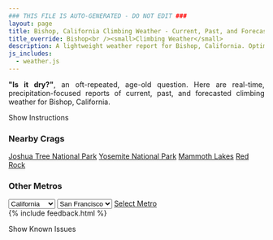 ```yaml
---
### THIS FILE IS AUTO-GENERATED - DO NOT EDIT ###
layout: page
title: Bishop, California Climbing Weather - Current, Past, and Forecasted Report
title_override: Bishop<br /><small>Climbing Weather</small>
description: A lightweight weather report for Bishop, California. Optimized for slow internet connections.
js_includes:
  - weather.js
---
```


<section class="measure center lh-copy f5-ns f6 ph2 mv4" style="text-align: justify;">
<strong>"Is it dry?"</strong>, an oft-repeated, age-old question. Here are real-time,
precipitation-focused reports of current, past, and forecasted climbing weather for Bishop, California.
</section>

<p id="settings-toggle" class="mw5 b center tc hover-light-red black-70 pointer">Show Instructions</p>
<section id="settings" class="overflow-hidden" style="display:none;">
    <div class="mv2 ph2 center">
        <div class="fn f6 tc pv2">
            <p class="measure lh-copy center"><strong>Show/hide hourly forecasts</strong> by clicking the desired day.</p>
            <hr class="mw5 p0 mv2 o-60 b0 bt b--light-red light-red bg-light-red">
            <p class="measure lh-copy center"><strong>Current and Past conditions</strong> are measured by the nearest weather station. <strong>Forecast conditions</strong> are calculated and polled separately.</p>
            <hr class="mw5 p0 mv2 o-60 b0 bt b--light-red light-red bg-light-red">
            <p class="measure lh-copy center"><strong>Having issues?</strong> Try <a id="clear-cache" class="no-underline relative fancy-link light-red hover-light-red" href="#">clearing the local cache</a>.</p>
            <hr class="mw5 p0 mv2 o-60 b0 bt b--light-red light-red bg-light-red">
            <p class="measure lh-copy center">Weather data sourced from <a class="no-underline fancy-link relative light-red" target="_blank" href="https://www.weather.gov/documentation/services-web-api">weather.gov</a>.</p>
        </div>
    </div>
</section>
<section id="weather" data-crag="bishop-california" class="mv4-ns mv3 ph2 center"></section>
<section id="nearby" class="tc lh-copy">
  <h3>Nearby Crags</h3>
<a class="nowrap no-underline fancy-link relative light-red mh3" href="/crags/joshua-tree-national-park-california-weather.html">Joshua Tree National Park</a>
<a class="nowrap no-underline fancy-link relative light-red mh3" href="/crags/yosemite-national-park-california-weather.html">Yosemite National Park</a>
<a class="nowrap no-underline fancy-link relative light-red mh3" href="/crags/mammoth-lakes-california-weather.html">Mammoth Lakes</a>
<a class="nowrap no-underline fancy-link relative light-red mh3" href="/crags/red-rock-nevada-weather.html">Red Rock</a>
</section>
<section id="nearby" class="tc lh-copy">
  <h3>Other Metros</h3>
  <select class="ma1 bg-near-white pa2" id="stateSel">
    <option value="Texas">Texas</option>
    <option value="Washington">Washington</option>
    <option value="Colorado">Colorado</option>
    <option value="Tennessee">Tennessee</option>
    <option value="Utah">Utah</option>
    <option value="California" selected>California</option>
  </select>
  <select class="ma1 bg-near-white pa2" id="citySel">
    <option value="San Francisco" selected>San Francisco</option>
    <option value="Los Angeles">Los Angeles</option>
  </select>
  <a id="selectMetro" class="f6 link dim ph3 pv2 ma1 dib white bg-light-red" href="/crags/san-francisco-california-weather.html">Select Metro</a>
  <script>
    var states = [];
    states["Texas"] = "Austin"
    states["Washington"] = "Seattle"
    states["Colorado"] = "Denver"
    states["Tennessee"] = "Nashville"
    states["Utah"] = "Salt Lake City"
    states["California"] = "San Francisco|Los Angeles"
  </script>
</section>
{% include feedback.html %}
<p id="issues-toggle" class="mw5 b center tc hover-light-red black-70 pointer">Show Known Issues</p>
<section id="issues" class="overflow-hidden tc f6">
</section>

<script>
  var weekly_VEF_14_168 = {"updated":"2021-01-22T03:56:09+00:00","units":"us","forecastGenerator":"BaselineForecastGenerator","generatedAt":"2021-01-22T09:24:13+00:00","updateTime":"2021-01-22T03:56:09+00:00","validTimes":"2021-01-21T21:00:00+00:00/P8DT6H","elevation":{"value":1296.0096,"unitCode":"unit:m"},"periods":[{"number":1,"name":"Overnight","startTime":"2021-01-22T01:00:00-08:00","endTime":"2021-01-22T06:00:00-08:00","isDaytime":false,"temperature":28,"temperatureUnit":"F","temperatureTrend":null,"windSpeed":"8 mph","windDirection":"WNW","icon":"https://api.weather.gov/icons/land/night/bkn?size=medium","shortForecast":"Mostly Cloudy","detailedForecast":"Mostly cloudy, with a low around 28. West northwest wind around 8 mph."},{"number":2,"name":"Friday","startTime":"2021-01-22T06:00:00-08:00","endTime":"2021-01-22T18:00:00-08:00","isDaytime":true,"temperature":53,"temperatureUnit":"F","temperatureTrend":"falling","windSpeed":"6 to 21 mph","windDirection":"SSW","icon":"https://api.weather.gov/icons/land/day/wind_sct/rain_showers,40?size=medium","shortForecast":"Mostly Sunny then Chance Rain Showers","detailedForecast":"A chance of rain showers after 1pm. Mostly sunny. High near 53, with temperatures falling to around 46 in the afternoon. South southwest wind 6 to 21 mph, with gusts as high as 31 mph. Chance of precipitation is 40%."},{"number":3,"name":"Friday Night","startTime":"2021-01-22T18:00:00-08:00","endTime":"2021-01-23T06:00:00-08:00","isDaytime":false,"temperature":23,"temperatureUnit":"F","temperatureTrend":"rising","windSpeed":"5 to 10 mph","windDirection":"NW","icon":"https://api.weather.gov/icons/land/night/snow,40/snow,20?size=medium","shortForecast":"Chance Snow Showers","detailedForecast":"A chance of snow showers. Mostly cloudy. Low around 23, with temperatures rising to around 26 overnight. Northwest wind 5 to 10 mph. Chance of precipitation is 40%. Little or no snow accumulation expected."},{"number":4,"name":"Saturday","startTime":"2021-01-23T06:00:00-08:00","endTime":"2021-01-23T18:00:00-08:00","isDaytime":true,"temperature":45,"temperatureUnit":"F","temperatureTrend":null,"windSpeed":"5 to 10 mph","windDirection":"NW","icon":"https://api.weather.gov/icons/land/day/snow,30?size=medium","shortForecast":"Chance Snow Showers","detailedForecast":"A chance of snow showers before 4pm. Partly sunny, with a high near 45. Northwest wind 5 to 10 mph. Chance of precipitation is 30%."},{"number":5,"name":"Saturday Night","startTime":"2021-01-23T18:00:00-08:00","endTime":"2021-01-24T06:00:00-08:00","isDaytime":false,"temperature":18,"temperatureUnit":"F","temperatureTrend":null,"windSpeed":"7 to 10 mph","windDirection":"NW","icon":"https://api.weather.gov/icons/land/night/sct?size=medium","shortForecast":"Partly Cloudy","detailedForecast":"Partly cloudy, with a low around 18. Northwest wind 7 to 10 mph."},{"number":6,"name":"Sunday","startTime":"2021-01-24T06:00:00-08:00","endTime":"2021-01-24T18:00:00-08:00","isDaytime":true,"temperature":47,"temperatureUnit":"F","temperatureTrend":null,"windSpeed":"3 to 7 mph","windDirection":"SW","icon":"https://api.weather.gov/icons/land/day/bkn/snow,20?size=medium","shortForecast":"Partly Sunny then Slight Chance Snow Showers","detailedForecast":"A slight chance of snow showers after 4pm. Partly sunny, with a high near 47. Chance of precipitation is 20%."},{"number":7,"name":"Sunday Night","startTime":"2021-01-24T18:00:00-08:00","endTime":"2021-01-25T06:00:00-08:00","isDaytime":false,"temperature":23,"temperatureUnit":"F","temperatureTrend":null,"windSpeed":"6 to 9 mph","windDirection":"SSW","icon":"https://api.weather.gov/icons/land/night/snow,60?size=medium","shortForecast":"Snow Showers Likely","detailedForecast":"Snow showers likely. Mostly cloudy, with a low around 23. Chance of precipitation is 60%. New snow accumulation of less than half an inch possible."},{"number":8,"name":"Monday","startTime":"2021-01-25T06:00:00-08:00","endTime":"2021-01-25T18:00:00-08:00","isDaytime":true,"temperature":39,"temperatureUnit":"F","temperatureTrend":null,"windSpeed":"5 to 12 mph","windDirection":"W","icon":"https://api.weather.gov/icons/land/day/snow?size=medium","shortForecast":"Snow Showers Likely","detailedForecast":"Snow showers likely. Mostly cloudy, with a high near 39. Little or no snow accumulation expected."},{"number":9,"name":"Monday Night","startTime":"2021-01-25T18:00:00-08:00","endTime":"2021-01-26T06:00:00-08:00","isDaytime":false,"temperature":17,"temperatureUnit":"F","temperatureTrend":null,"windSpeed":"8 to 12 mph","windDirection":"WNW","icon":"https://api.weather.gov/icons/land/night/snow/bkn?size=medium","shortForecast":"Slight Chance Snow Showers then Mostly Cloudy","detailedForecast":"A slight chance of snow showers before 10pm. Mostly cloudy, with a low around 17."},{"number":10,"name":"Tuesday","startTime":"2021-01-26T06:00:00-08:00","endTime":"2021-01-26T18:00:00-08:00","isDaytime":true,"temperature":40,"temperatureUnit":"F","temperatureTrend":null,"windSpeed":"3 to 8 mph","windDirection":"SSW","icon":"https://api.weather.gov/icons/land/day/sct/snow?size=medium","shortForecast":"Mostly Sunny then Slight Chance Snow Showers","detailedForecast":"A slight chance of snow showers after 4pm. Mostly sunny, with a high near 40. New snow accumulation of less than half an inch possible."},{"number":11,"name":"Tuesday Night","startTime":"2021-01-26T18:00:00-08:00","endTime":"2021-01-27T06:00:00-08:00","isDaytime":false,"temperature":18,"temperatureUnit":"F","temperatureTrend":null,"windSpeed":"8 to 12 mph","windDirection":"SSE","icon":"https://api.weather.gov/icons/land/night/snow?size=medium","shortForecast":"Chance Snow Showers","detailedForecast":"A chance of snow showers. Mostly cloudy, with a low around 18. New snow accumulation of 3 to 7 inches possible."},{"number":12,"name":"Wednesday","startTime":"2021-01-27T06:00:00-08:00","endTime":"2021-01-27T18:00:00-08:00","isDaytime":true,"temperature":42,"temperatureUnit":"F","temperatureTrend":null,"windSpeed":"12 to 15 mph","windDirection":"SSE","icon":"https://api.weather.gov/icons/land/day/snow?size=medium","shortForecast":"Chance Snow Showers","detailedForecast":"A chance of snow showers. Mostly cloudy, with a high near 42. New snow accumulation of 3 to 5 inches possible."},{"number":13,"name":"Wednesday Night","startTime":"2021-01-27T18:00:00-08:00","endTime":"2021-01-28T06:00:00-08:00","isDaytime":false,"temperature":22,"temperatureUnit":"F","temperatureTrend":null,"windSpeed":"8 to 15 mph","windDirection":"SSE","icon":"https://api.weather.gov/icons/land/night/snow?size=medium","shortForecast":"Chance Snow Showers","detailedForecast":"A chance of snow showers. Mostly cloudy, with a low around 22. New snow accumulation of 1 to 3 inches possible."},{"number":14,"name":"Thursday","startTime":"2021-01-28T06:00:00-08:00","endTime":"2021-01-28T18:00:00-08:00","isDaytime":true,"temperature":44,"temperatureUnit":"F","temperatureTrend":null,"windSpeed":"10 mph","windDirection":"SSE","icon":"https://api.weather.gov/icons/land/day/snow?size=medium","shortForecast":"Chance Snow Showers","detailedForecast":"A chance of snow showers. Partly sunny, with a high near 44. New snow accumulation of 1 to 2 inches possible."}]}
  var hourly_VEF_14_168 = {"@context":["https://geojson.org/geojson-ld/geojson-context.jsonld",{"@version":"1.1","wx":"https://api.weather.gov/ontology#","geo":"http://www.opengis.net/ont/geosparql#","unit":"http://codes.wmo.int/common/unit/","@vocab":"https://api.weather.gov/ontology#"}],"type":"Feature","geometry":{"type":"Polygon","coordinates":[[[-118.4359379,37.3613888],[-118.43111449999999,37.3394267],[-118.40343299999999,37.343266299999996],[-118.40825099999999,37.3652289],[-118.4359379,37.3613888]]]},"properties":{"updated":"2021-01-22T03:56:09+00:00","units":"us","forecastGenerator":"HourlyForecastGenerator","generatedAt":"2021-01-22T09:24:14+00:00","updateTime":"2021-01-22T03:56:09+00:00","validTimes":"2021-01-21T21:00:00+00:00/P8DT6H","elevation":{"value":1296.0096,"unitCode":"unit:m"},"periods":[{"number":1,"name":"","startTime":"2021-01-22T01:00:00-08:00","endTime":"2021-01-22T02:00:00-08:00","isDaytime":false,"temperature":33,"temperatureUnit":"F","temperatureTrend":null,"windSpeed":"7 mph","windDirection":"W","icon":"https://api.weather.gov/icons/land/night/bkn?size=small","shortForecast":"Mostly Cloudy","detailedForecast":""},{"number":2,"name":"","startTime":"2021-01-22T02:00:00-08:00","endTime":"2021-01-22T03:00:00-08:00","isDaytime":false,"temperature":31,"temperatureUnit":"F","temperatureTrend":null,"windSpeed":"7 mph","windDirection":"W","icon":"https://api.weather.gov/icons/land/night/bkn?size=small","shortForecast":"Mostly Cloudy","detailedForecast":""},{"number":3,"name":"","startTime":"2021-01-22T03:00:00-08:00","endTime":"2021-01-22T04:00:00-08:00","isDaytime":false,"temperature":30,"temperatureUnit":"F","temperatureTrend":null,"windSpeed":"8 mph","windDirection":"WNW","icon":"https://api.weather.gov/icons/land/night/bkn?size=small","shortForecast":"Mostly Cloudy","detailedForecast":""},{"number":4,"name":"","startTime":"2021-01-22T04:00:00-08:00","endTime":"2021-01-22T05:00:00-08:00","isDaytime":false,"temperature":29,"temperatureUnit":"F","temperatureTrend":null,"windSpeed":"8 mph","windDirection":"WNW","icon":"https://api.weather.gov/icons/land/night/sct?size=small","shortForecast":"Partly Cloudy","detailedForecast":""},{"number":5,"name":"","startTime":"2021-01-22T05:00:00-08:00","endTime":"2021-01-22T06:00:00-08:00","isDaytime":false,"temperature":29,"temperatureUnit":"F","temperatureTrend":null,"windSpeed":"8 mph","windDirection":"WNW","icon":"https://api.weather.gov/icons/land/night/sct?size=small","shortForecast":"Partly Cloudy","detailedForecast":""},{"number":6,"name":"","startTime":"2021-01-22T06:00:00-08:00","endTime":"2021-01-22T07:00:00-08:00","isDaytime":true,"temperature":30,"temperatureUnit":"F","temperatureTrend":null,"windSpeed":"6 mph","windDirection":"NNW","icon":"https://api.weather.gov/icons/land/day/sct?size=small","shortForecast":"Mostly Sunny","detailedForecast":""},{"number":7,"name":"","startTime":"2021-01-22T07:00:00-08:00","endTime":"2021-01-22T08:00:00-08:00","isDaytime":true,"temperature":30,"temperatureUnit":"F","temperatureTrend":null,"windSpeed":"7 mph","windDirection":"NNW","icon":"https://api.weather.gov/icons/land/day/sct?size=small","shortForecast":"Mostly Sunny","detailedForecast":""},{"number":8,"name":"","startTime":"2021-01-22T08:00:00-08:00","endTime":"2021-01-22T09:00:00-08:00","isDaytime":true,"temperature":32,"temperatureUnit":"F","temperatureTrend":null,"windSpeed":"6 mph","windDirection":"NNE","icon":"https://api.weather.gov/icons/land/day/sct?size=small","shortForecast":"Mostly Sunny","detailedForecast":""},{"number":9,"name":"","startTime":"2021-01-22T09:00:00-08:00","endTime":"2021-01-22T10:00:00-08:00","isDaytime":true,"temperature":39,"temperatureUnit":"F","temperatureTrend":null,"windSpeed":"7 mph","windDirection":"E","icon":"https://api.weather.gov/icons/land/day/few?size=small","shortForecast":"Sunny","detailedForecast":""},{"number":10,"name":"","startTime":"2021-01-22T10:00:00-08:00","endTime":"2021-01-22T11:00:00-08:00","isDaytime":true,"temperature":45,"temperatureUnit":"F","temperatureTrend":null,"windSpeed":"8 mph","windDirection":"SE","icon":"https://api.weather.gov/icons/land/day/few?size=small","shortForecast":"Sunny","detailedForecast":""},{"number":11,"name":"","startTime":"2021-01-22T11:00:00-08:00","endTime":"2021-01-22T12:00:00-08:00","isDaytime":true,"temperature":48,"temperatureUnit":"F","temperatureTrend":null,"windSpeed":"13 mph","windDirection":"SSE","icon":"https://api.weather.gov/icons/land/day/few?size=small","shortForecast":"Sunny","detailedForecast":""},{"number":12,"name":"","startTime":"2021-01-22T12:00:00-08:00","endTime":"2021-01-22T13:00:00-08:00","isDaytime":true,"temperature":51,"temperatureUnit":"F","temperatureTrend":null,"windSpeed":"17 mph","windDirection":"S","icon":"https://api.weather.gov/icons/land/day/sct?size=small","shortForecast":"Mostly Sunny","detailedForecast":""},{"number":13,"name":"","startTime":"2021-01-22T13:00:00-08:00","endTime":"2021-01-22T14:00:00-08:00","isDaytime":true,"temperature":51,"temperatureUnit":"F","temperatureTrend":null,"windSpeed":"21 mph","windDirection":"SSW","icon":"https://api.weather.gov/icons/land/day/rain_showers?size=small","shortForecast":"Slight Chance Rain Showers","detailedForecast":""},{"number":14,"name":"","startTime":"2021-01-22T14:00:00-08:00","endTime":"2021-01-22T15:00:00-08:00","isDaytime":true,"temperature":50,"temperatureUnit":"F","temperatureTrend":null,"windSpeed":"21 mph","windDirection":"SSW","icon":"https://api.weather.gov/icons/land/day/rain_showers?size=small","shortForecast":"Chance Rain Showers","detailedForecast":""},{"number":15,"name":"","startTime":"2021-01-22T15:00:00-08:00","endTime":"2021-01-22T16:00:00-08:00","isDaytime":true,"temperature":51,"temperatureUnit":"F","temperatureTrend":null,"windSpeed":"18 mph","windDirection":"SW","icon":"https://api.weather.gov/icons/land/day/rain_showers?size=small","shortForecast":"Chance Rain Showers","detailedForecast":""},{"number":16,"name":"","startTime":"2021-01-22T16:00:00-08:00","endTime":"2021-01-22T17:00:00-08:00","isDaytime":true,"temperature":49,"temperatureUnit":"F","temperatureTrend":null,"windSpeed":"16 mph","windDirection":"WSW","icon":"https://api.weather.gov/icons/land/day/rain_showers?size=small","shortForecast":"Chance Rain Showers","detailedForecast":""},{"number":17,"name":"","startTime":"2021-01-22T17:00:00-08:00","endTime":"2021-01-22T18:00:00-08:00","isDaytime":true,"temperature":46,"temperatureUnit":"F","temperatureTrend":null,"windSpeed":"14 mph","windDirection":"W","icon":"https://api.weather.gov/icons/land/day/rain_showers?size=small","shortForecast":"Chance Rain Showers","detailedForecast":""},{"number":18,"name":"","startTime":"2021-01-22T18:00:00-08:00","endTime":"2021-01-22T19:00:00-08:00","isDaytime":false,"temperature":42,"temperatureUnit":"F","temperatureTrend":null,"windSpeed":"10 mph","windDirection":"WNW","icon":"https://api.weather.gov/icons/land/night/snow?size=small","shortForecast":"Chance Snow Showers","detailedForecast":""},{"number":19,"name":"","startTime":"2021-01-22T19:00:00-08:00","endTime":"2021-01-22T20:00:00-08:00","isDaytime":false,"temperature":38,"temperatureUnit":"F","temperatureTrend":null,"windSpeed":"8 mph","windDirection":"NW","icon":"https://api.weather.gov/icons/land/night/snow?size=small","shortForecast":"Chance Snow Showers","detailedForecast":""},{"number":20,"name":"","startTime":"2021-01-22T20:00:00-08:00","endTime":"2021-01-22T21:00:00-08:00","isDaytime":false,"temperature":35,"temperatureUnit":"F","temperatureTrend":null,"windSpeed":"7 mph","windDirection":"NNW","icon":"https://api.weather.gov/icons/land/night/snow?size=small","shortForecast":"Chance Snow Showers","detailedForecast":""},{"number":21,"name":"","startTime":"2021-01-22T21:00:00-08:00","endTime":"2021-01-22T22:00:00-08:00","isDaytime":false,"temperature":33,"temperatureUnit":"F","temperatureTrend":null,"windSpeed":"6 mph","windDirection":"NNW","icon":"https://api.weather.gov/icons/land/night/snow?size=small","shortForecast":"Chance Snow Showers","detailedForecast":""},{"number":22,"name":"","startTime":"2021-01-22T22:00:00-08:00","endTime":"2021-01-22T23:00:00-08:00","isDaytime":false,"temperature":32,"temperatureUnit":"F","temperatureTrend":null,"windSpeed":"5 mph","windDirection":"NNW","icon":"https://api.weather.gov/icons/land/night/snow?size=small","shortForecast":"Slight Chance Snow Showers","detailedForecast":""},{"number":23,"name":"","startTime":"2021-01-22T23:00:00-08:00","endTime":"2021-01-23T00:00:00-08:00","isDaytime":false,"temperature":31,"temperatureUnit":"F","temperatureTrend":null,"windSpeed":"5 mph","windDirection":"NNW","icon":"https://api.weather.gov/icons/land/night/snow?size=small","shortForecast":"Slight Chance Snow Showers","detailedForecast":""},{"number":24,"name":"","startTime":"2021-01-23T00:00:00-08:00","endTime":"2021-01-23T01:00:00-08:00","isDaytime":false,"temperature":30,"temperatureUnit":"F","temperatureTrend":null,"windSpeed":"5 mph","windDirection":"WNW","icon":"https://api.weather.gov/icons/land/night/snow?size=small","shortForecast":"Slight Chance Snow Showers","detailedForecast":""},{"number":25,"name":"","startTime":"2021-01-23T01:00:00-08:00","endTime":"2021-01-23T02:00:00-08:00","isDaytime":false,"temperature":29,"temperatureUnit":"F","temperatureTrend":null,"windSpeed":"6 mph","windDirection":"W","icon":"https://api.weather.gov/icons/land/night/snow?size=small","shortForecast":"Slight Chance Snow Showers","detailedForecast":""},{"number":26,"name":"","startTime":"2021-01-23T02:00:00-08:00","endTime":"2021-01-23T03:00:00-08:00","isDaytime":false,"temperature":28,"temperatureUnit":"F","temperatureTrend":null,"windSpeed":"6 mph","windDirection":"W","icon":"https://api.weather.gov/icons/land/night/snow?size=small","shortForecast":"Slight Chance Snow Showers","detailedForecast":""},{"number":27,"name":"","startTime":"2021-01-23T03:00:00-08:00","endTime":"2021-01-23T04:00:00-08:00","isDaytime":false,"temperature":28,"temperatureUnit":"F","temperatureTrend":null,"windSpeed":"6 mph","windDirection":"W","icon":"https://api.weather.gov/icons/land/night/snow?size=small","shortForecast":"Slight Chance Snow Showers","detailedForecast":""},{"number":28,"name":"","startTime":"2021-01-23T04:00:00-08:00","endTime":"2021-01-23T05:00:00-08:00","isDaytime":false,"temperature":27,"temperatureUnit":"F","temperatureTrend":null,"windSpeed":"6 mph","windDirection":"W","icon":"https://api.weather.gov/icons/land/night/snow?size=small","shortForecast":"Slight Chance Snow Showers","detailedForecast":""},{"number":29,"name":"","startTime":"2021-01-23T05:00:00-08:00","endTime":"2021-01-23T06:00:00-08:00","isDaytime":false,"temperature":26,"temperatureUnit":"F","temperatureTrend":null,"windSpeed":"6 mph","windDirection":"W","icon":"https://api.weather.gov/icons/land/night/snow?size=small","shortForecast":"Slight Chance Snow Showers","detailedForecast":""},{"number":30,"name":"","startTime":"2021-01-23T06:00:00-08:00","endTime":"2021-01-23T07:00:00-08:00","isDaytime":true,"temperature":25,"temperatureUnit":"F","temperatureTrend":null,"windSpeed":"5 mph","windDirection":"W","icon":"https://api.weather.gov/icons/land/day/snow?size=small","shortForecast":"Slight Chance Snow Showers","detailedForecast":""},{"number":31,"name":"","startTime":"2021-01-23T07:00:00-08:00","endTime":"2021-01-23T08:00:00-08:00","isDaytime":true,"temperature":25,"temperatureUnit":"F","temperatureTrend":null,"windSpeed":"5 mph","windDirection":"W","icon":"https://api.weather.gov/icons/land/day/snow?size=small","shortForecast":"Slight Chance Snow Showers","detailedForecast":""},{"number":32,"name":"","startTime":"2021-01-23T08:00:00-08:00","endTime":"2021-01-23T09:00:00-08:00","isDaytime":true,"temperature":28,"temperatureUnit":"F","temperatureTrend":null,"windSpeed":"5 mph","windDirection":"WNW","icon":"https://api.weather.gov/icons/land/day/snow?size=small","shortForecast":"Slight Chance Snow Showers","detailedForecast":""},{"number":33,"name":"","startTime":"2021-01-23T09:00:00-08:00","endTime":"2021-01-23T10:00:00-08:00","isDaytime":true,"temperature":33,"temperatureUnit":"F","temperatureTrend":null,"windSpeed":"5 mph","windDirection":"NNW","icon":"https://api.weather.gov/icons/land/day/snow?size=small","shortForecast":"Slight Chance Snow Showers","detailedForecast":""},{"number":34,"name":"","startTime":"2021-01-23T10:00:00-08:00","endTime":"2021-01-23T11:00:00-08:00","isDaytime":true,"temperature":37,"temperatureUnit":"F","temperatureTrend":null,"windSpeed":"6 mph","windDirection":"N","icon":"https://api.weather.gov/icons/land/day/snow?size=small","shortForecast":"Chance Snow Showers","detailedForecast":""},{"number":35,"name":"","startTime":"2021-01-23T11:00:00-08:00","endTime":"2021-01-23T12:00:00-08:00","isDaytime":true,"temperature":40,"temperatureUnit":"F","temperatureTrend":null,"windSpeed":"7 mph","windDirection":"N","icon":"https://api.weather.gov/icons/land/day/snow?size=small","shortForecast":"Chance Snow Showers","detailedForecast":""},{"number":36,"name":"","startTime":"2021-01-23T12:00:00-08:00","endTime":"2021-01-23T13:00:00-08:00","isDaytime":true,"temperature":42,"temperatureUnit":"F","temperatureTrend":null,"windSpeed":"9 mph","windDirection":"NNW","icon":"https://api.weather.gov/icons/land/day/snow?size=small","shortForecast":"Chance Snow Showers","detailedForecast":""},{"number":37,"name":"","startTime":"2021-01-23T13:00:00-08:00","endTime":"2021-01-23T14:00:00-08:00","isDaytime":true,"temperature":43,"temperatureUnit":"F","temperatureTrend":null,"windSpeed":"10 mph","windDirection":"NW","icon":"https://api.weather.gov/icons/land/day/snow?size=small","shortForecast":"Chance Snow Showers","detailedForecast":""},{"number":38,"name":"","startTime":"2021-01-23T14:00:00-08:00","endTime":"2021-01-23T15:00:00-08:00","isDaytime":true,"temperature":44,"temperatureUnit":"F","temperatureTrend":null,"windSpeed":"10 mph","windDirection":"NW","icon":"https://api.weather.gov/icons/land/day/snow?size=small","shortForecast":"Chance Snow Showers","detailedForecast":""},{"number":39,"name":"","startTime":"2021-01-23T15:00:00-08:00","endTime":"2021-01-23T16:00:00-08:00","isDaytime":true,"temperature":45,"temperatureUnit":"F","temperatureTrend":null,"windSpeed":"10 mph","windDirection":"NNW","icon":"https://api.weather.gov/icons/land/day/snow?size=small","shortForecast":"Chance Snow Showers","detailedForecast":""},{"number":40,"name":"","startTime":"2021-01-23T16:00:00-08:00","endTime":"2021-01-23T17:00:00-08:00","isDaytime":true,"temperature":44,"temperatureUnit":"F","temperatureTrend":null,"windSpeed":"10 mph","windDirection":"NNW","icon":"https://api.weather.gov/icons/land/day/bkn?size=small","shortForecast":"Mostly Cloudy","detailedForecast":""},{"number":41,"name":"","startTime":"2021-01-23T17:00:00-08:00","endTime":"2021-01-23T18:00:00-08:00","isDaytime":true,"temperature":42,"temperatureUnit":"F","temperatureTrend":null,"windSpeed":"10 mph","windDirection":"NW","icon":"https://api.weather.gov/icons/land/day/bkn?size=small","shortForecast":"Partly Sunny","detailedForecast":""},{"number":42,"name":"","startTime":"2021-01-23T18:00:00-08:00","endTime":"2021-01-23T19:00:00-08:00","isDaytime":false,"temperature":38,"temperatureUnit":"F","temperatureTrend":null,"windSpeed":"10 mph","windDirection":"NW","icon":"https://api.weather.gov/icons/land/night/bkn?size=small","shortForecast":"Mostly Cloudy","detailedForecast":""},{"number":43,"name":"","startTime":"2021-01-23T19:00:00-08:00","endTime":"2021-01-23T20:00:00-08:00","isDaytime":false,"temperature":35,"temperatureUnit":"F","temperatureTrend":null,"windSpeed":"10 mph","windDirection":"NW","icon":"https://api.weather.gov/icons/land/night/bkn?size=small","shortForecast":"Mostly Cloudy","detailedForecast":""},{"number":44,"name":"","startTime":"2021-01-23T20:00:00-08:00","endTime":"2021-01-23T21:00:00-08:00","isDaytime":false,"temperature":33,"temperatureUnit":"F","temperatureTrend":null,"windSpeed":"9 mph","windDirection":"NW","icon":"https://api.weather.gov/icons/land/night/sct?size=small","shortForecast":"Partly Cloudy","detailedForecast":""},{"number":45,"name":"","startTime":"2021-01-23T21:00:00-08:00","endTime":"2021-01-23T22:00:00-08:00","isDaytime":false,"temperature":31,"temperatureUnit":"F","temperatureTrend":null,"windSpeed":"8 mph","windDirection":"NW","icon":"https://api.weather.gov/icons/land/night/sct?size=small","shortForecast":"Partly Cloudy","detailedForecast":""},{"number":46,"name":"","startTime":"2021-01-23T22:00:00-08:00","endTime":"2021-01-23T23:00:00-08:00","isDaytime":false,"temperature":30,"temperatureUnit":"F","temperatureTrend":null,"windSpeed":"8 mph","windDirection":"NNW","icon":"https://api.weather.gov/icons/land/night/sct?size=small","shortForecast":"Partly Cloudy","detailedForecast":""},{"number":47,"name":"","startTime":"2021-01-23T23:00:00-08:00","endTime":"2021-01-24T00:00:00-08:00","isDaytime":false,"temperature":29,"temperatureUnit":"F","temperatureTrend":null,"windSpeed":"8 mph","windDirection":"NW","icon":"https://api.weather.gov/icons/land/night/sct?size=small","shortForecast":"Partly Cloudy","detailedForecast":""},{"number":48,"name":"","startTime":"2021-01-24T00:00:00-08:00","endTime":"2021-01-24T01:00:00-08:00","isDaytime":false,"temperature":27,"temperatureUnit":"F","temperatureTrend":null,"windSpeed":"8 mph","windDirection":"NW","icon":"https://api.weather.gov/icons/land/night/sct?size=small","shortForecast":"Partly Cloudy","detailedForecast":""},{"number":49,"name":"","startTime":"2021-01-24T01:00:00-08:00","endTime":"2021-01-24T02:00:00-08:00","isDaytime":false,"temperature":26,"temperatureUnit":"F","temperatureTrend":null,"windSpeed":"8 mph","windDirection":"WNW","icon":"https://api.weather.gov/icons/land/night/few?size=small","shortForecast":"Mostly Clear","detailedForecast":""},{"number":50,"name":"","startTime":"2021-01-24T02:00:00-08:00","endTime":"2021-01-24T03:00:00-08:00","isDaytime":false,"temperature":25,"temperatureUnit":"F","temperatureTrend":null,"windSpeed":"8 mph","windDirection":"WNW","icon":"https://api.weather.gov/icons/land/night/few?size=small","shortForecast":"Mostly Clear","detailedForecast":""},{"number":51,"name":"","startTime":"2021-01-24T03:00:00-08:00","endTime":"2021-01-24T04:00:00-08:00","isDaytime":false,"temperature":23,"temperatureUnit":"F","temperatureTrend":null,"windSpeed":"8 mph","windDirection":"WNW","icon":"https://api.weather.gov/icons/land/night/few?size=small","shortForecast":"Mostly Clear","detailedForecast":""},{"number":52,"name":"","startTime":"2021-01-24T04:00:00-08:00","endTime":"2021-01-24T05:00:00-08:00","isDaytime":false,"temperature":22,"temperatureUnit":"F","temperatureTrend":null,"windSpeed":"7 mph","windDirection":"W","icon":"https://api.weather.gov/icons/land/night/few?size=small","shortForecast":"Mostly Clear","detailedForecast":""},{"number":53,"name":"","startTime":"2021-01-24T05:00:00-08:00","endTime":"2021-01-24T06:00:00-08:00","isDaytime":false,"temperature":21,"temperatureUnit":"F","temperatureTrend":null,"windSpeed":"7 mph","windDirection":"W","icon":"https://api.weather.gov/icons/land/night/few?size=small","shortForecast":"Mostly Clear","detailedForecast":""},{"number":54,"name":"","startTime":"2021-01-24T06:00:00-08:00","endTime":"2021-01-24T07:00:00-08:00","isDaytime":true,"temperature":20,"temperatureUnit":"F","temperatureTrend":null,"windSpeed":"6 mph","windDirection":"W","icon":"https://api.weather.gov/icons/land/day/sct?size=small","shortForecast":"Mostly Sunny","detailedForecast":""},{"number":55,"name":"","startTime":"2021-01-24T07:00:00-08:00","endTime":"2021-01-24T08:00:00-08:00","isDaytime":true,"temperature":21,"temperatureUnit":"F","temperatureTrend":null,"windSpeed":"5 mph","windDirection":"W","icon":"https://api.weather.gov/icons/land/day/sct?size=small","shortForecast":"Mostly Sunny","detailedForecast":""},{"number":56,"name":"","startTime":"2021-01-24T08:00:00-08:00","endTime":"2021-01-24T09:00:00-08:00","isDaytime":true,"temperature":25,"temperatureUnit":"F","temperatureTrend":null,"windSpeed":"5 mph","windDirection":"W","icon":"https://api.weather.gov/icons/land/day/sct?size=small","shortForecast":"Mostly Sunny","detailedForecast":""},{"number":57,"name":"","startTime":"2021-01-24T09:00:00-08:00","endTime":"2021-01-24T10:00:00-08:00","isDaytime":true,"temperature":31,"temperatureUnit":"F","temperatureTrend":null,"windSpeed":"3 mph","windDirection":"WNW","icon":"https://api.weather.gov/icons/land/day/sct?size=small","shortForecast":"Mostly Sunny","detailedForecast":""},{"number":58,"name":"","startTime":"2021-01-24T10:00:00-08:00","endTime":"2021-01-24T11:00:00-08:00","isDaytime":true,"temperature":36,"temperatureUnit":"F","temperatureTrend":null,"windSpeed":"3 mph","windDirection":"WNW","icon":"https://api.weather.gov/icons/land/day/sct?size=small","shortForecast":"Mostly Sunny","detailedForecast":""},{"number":59,"name":"","startTime":"2021-01-24T11:00:00-08:00","endTime":"2021-01-24T12:00:00-08:00","isDaytime":true,"temperature":40,"temperatureUnit":"F","temperatureTrend":null,"windSpeed":"3 mph","windDirection":"W","icon":"https://api.weather.gov/icons/land/day/sct?size=small","shortForecast":"Mostly Sunny","detailedForecast":""},{"number":60,"name":"","startTime":"2021-01-24T12:00:00-08:00","endTime":"2021-01-24T13:00:00-08:00","isDaytime":true,"temperature":42,"temperatureUnit":"F","temperatureTrend":null,"windSpeed":"3 mph","windDirection":"S","icon":"https://api.weather.gov/icons/land/day/bkn?size=small","shortForecast":"Partly Sunny","detailedForecast":""},{"number":61,"name":"","startTime":"2021-01-24T13:00:00-08:00","endTime":"2021-01-24T14:00:00-08:00","isDaytime":true,"temperature":44,"temperatureUnit":"F","temperatureTrend":null,"windSpeed":"5 mph","windDirection":"SE","icon":"https://api.weather.gov/icons/land/day/bkn?size=small","shortForecast":"Partly Sunny","detailedForecast":""},{"number":62,"name":"","startTime":"2021-01-24T14:00:00-08:00","endTime":"2021-01-24T15:00:00-08:00","isDaytime":true,"temperature":45,"temperatureUnit":"F","temperatureTrend":null,"windSpeed":"6 mph","windDirection":"SSE","icon":"https://api.weather.gov/icons/land/day/bkn?size=small","shortForecast":"Partly Sunny","detailedForecast":""},{"number":63,"name":"","startTime":"2021-01-24T15:00:00-08:00","endTime":"2021-01-24T16:00:00-08:00","isDaytime":true,"temperature":46,"temperatureUnit":"F","temperatureTrend":null,"windSpeed":"6 mph","windDirection":"S","icon":"https://api.weather.gov/icons/land/day/bkn?size=small","shortForecast":"Partly Sunny","detailedForecast":""},{"number":64,"name":"","startTime":"2021-01-24T16:00:00-08:00","endTime":"2021-01-24T17:00:00-08:00","isDaytime":true,"temperature":45,"temperatureUnit":"F","temperatureTrend":null,"windSpeed":"7 mph","windDirection":"S","icon":"https://api.weather.gov/icons/land/day/snow?size=small","shortForecast":"Slight Chance Snow Showers","detailedForecast":""},{"number":65,"name":"","startTime":"2021-01-24T17:00:00-08:00","endTime":"2021-01-24T18:00:00-08:00","isDaytime":true,"temperature":43,"temperatureUnit":"F","temperatureTrend":null,"windSpeed":"7 mph","windDirection":"S","icon":"https://api.weather.gov/icons/land/day/snow?size=small","shortForecast":"Slight Chance Snow Showers","detailedForecast":""},{"number":66,"name":"","startTime":"2021-01-24T18:00:00-08:00","endTime":"2021-01-24T19:00:00-08:00","isDaytime":false,"temperature":39,"temperatureUnit":"F","temperatureTrend":null,"windSpeed":"8 mph","windDirection":"SSW","icon":"https://api.weather.gov/icons/land/night/snow?size=small","shortForecast":"Slight Chance Snow Showers","detailedForecast":""},{"number":67,"name":"","startTime":"2021-01-24T19:00:00-08:00","endTime":"2021-01-24T20:00:00-08:00","isDaytime":false,"temperature":36,"temperatureUnit":"F","temperatureTrend":null,"windSpeed":"8 mph","windDirection":"SSW","icon":"https://api.weather.gov/icons/land/night/snow?size=small","shortForecast":"Slight Chance Snow Showers","detailedForecast":""},{"number":68,"name":"","startTime":"2021-01-24T20:00:00-08:00","endTime":"2021-01-24T21:00:00-08:00","isDaytime":false,"temperature":34,"temperatureUnit":"F","temperatureTrend":null,"windSpeed":"8 mph","windDirection":"SSW","icon":"https://api.weather.gov/icons/land/night/snow?size=small","shortForecast":"Slight Chance Snow Showers","detailedForecast":""},{"number":69,"name":"","startTime":"2021-01-24T21:00:00-08:00","endTime":"2021-01-24T22:00:00-08:00","isDaytime":false,"temperature":33,"temperatureUnit":"F","temperatureTrend":null,"windSpeed":"9 mph","windDirection":"S","icon":"https://api.weather.gov/icons/land/night/snow?size=small","shortForecast":"Slight Chance Snow Showers","detailedForecast":""},{"number":70,"name":"","startTime":"2021-01-24T22:00:00-08:00","endTime":"2021-01-24T23:00:00-08:00","isDaytime":false,"temperature":32,"temperatureUnit":"F","temperatureTrend":null,"windSpeed":"9 mph","windDirection":"S","icon":"https://api.weather.gov/icons/land/night/snow?size=small","shortForecast":"Snow Showers Likely","detailedForecast":""},{"number":71,"name":"","startTime":"2021-01-24T23:00:00-08:00","endTime":"2021-01-25T00:00:00-08:00","isDaytime":false,"temperature":31,"temperatureUnit":"F","temperatureTrend":null,"windSpeed":"9 mph","windDirection":"S","icon":"https://api.weather.gov/icons/land/night/snow?size=small","shortForecast":"Snow Showers Likely","detailedForecast":""},{"number":72,"name":"","startTime":"2021-01-25T00:00:00-08:00","endTime":"2021-01-25T01:00:00-08:00","isDaytime":false,"temperature":31,"temperatureUnit":"F","temperatureTrend":null,"windSpeed":"9 mph","windDirection":"S","icon":"https://api.weather.gov/icons/land/night/snow?size=small","shortForecast":"Snow Showers Likely","detailedForecast":""},{"number":73,"name":"","startTime":"2021-01-25T01:00:00-08:00","endTime":"2021-01-25T02:00:00-08:00","isDaytime":false,"temperature":30,"temperatureUnit":"F","temperatureTrend":null,"windSpeed":"8 mph","windDirection":"S","icon":"https://api.weather.gov/icons/land/night/snow?size=small","shortForecast":"Snow Showers Likely","detailedForecast":""},{"number":74,"name":"","startTime":"2021-01-25T02:00:00-08:00","endTime":"2021-01-25T03:00:00-08:00","isDaytime":false,"temperature":29,"temperatureUnit":"F","temperatureTrend":null,"windSpeed":"8 mph","windDirection":"SSW","icon":"https://api.weather.gov/icons/land/night/snow?size=small","shortForecast":"Snow Showers Likely","detailedForecast":""},{"number":75,"name":"","startTime":"2021-01-25T03:00:00-08:00","endTime":"2021-01-25T04:00:00-08:00","isDaytime":false,"temperature":29,"temperatureUnit":"F","temperatureTrend":null,"windSpeed":"7 mph","windDirection":"SSW","icon":"https://api.weather.gov/icons/land/night/snow?size=small","shortForecast":"Snow Showers Likely","detailedForecast":""},{"number":76,"name":"","startTime":"2021-01-25T04:00:00-08:00","endTime":"2021-01-25T05:00:00-08:00","isDaytime":false,"temperature":28,"temperatureUnit":"F","temperatureTrend":null,"windSpeed":"7 mph","windDirection":"SSW","icon":"https://api.weather.gov/icons/land/night/snow?size=small","shortForecast":"Snow Showers Likely","detailedForecast":""},{"number":77,"name":"","startTime":"2021-01-25T05:00:00-08:00","endTime":"2021-01-25T06:00:00-08:00","isDaytime":false,"temperature":26,"temperatureUnit":"F","temperatureTrend":null,"windSpeed":"6 mph","windDirection":"SW","icon":"https://api.weather.gov/icons/land/night/snow?size=small","shortForecast":"Snow Showers Likely","detailedForecast":""},{"number":78,"name":"","startTime":"2021-01-25T06:00:00-08:00","endTime":"2021-01-25T07:00:00-08:00","isDaytime":true,"temperature":24,"temperatureUnit":"F","temperatureTrend":null,"windSpeed":"6 mph","windDirection":"SW","icon":"https://api.weather.gov/icons/land/day/snow?size=small","shortForecast":"Snow Showers Likely","detailedForecast":""},{"number":79,"name":"","startTime":"2021-01-25T07:00:00-08:00","endTime":"2021-01-25T08:00:00-08:00","isDaytime":true,"temperature":24,"temperatureUnit":"F","temperatureTrend":null,"windSpeed":"5 mph","windDirection":"SW","icon":"https://api.weather.gov/icons/land/day/snow?size=small","shortForecast":"Snow Showers Likely","detailedForecast":""},{"number":80,"name":"","startTime":"2021-01-25T08:00:00-08:00","endTime":"2021-01-25T09:00:00-08:00","isDaytime":true,"temperature":26,"temperatureUnit":"F","temperatureTrend":null,"windSpeed":"5 mph","windDirection":"WSW","icon":"https://api.weather.gov/icons/land/day/snow?size=small","shortForecast":"Snow Showers Likely","detailedForecast":""},{"number":81,"name":"","startTime":"2021-01-25T09:00:00-08:00","endTime":"2021-01-25T10:00:00-08:00","isDaytime":true,"temperature":30,"temperatureUnit":"F","temperatureTrend":null,"windSpeed":"5 mph","windDirection":"W","icon":"https://api.weather.gov/icons/land/day/snow?size=small","shortForecast":"Snow Showers Likely","detailedForecast":""},{"number":82,"name":"","startTime":"2021-01-25T10:00:00-08:00","endTime":"2021-01-25T11:00:00-08:00","isDaytime":true,"temperature":33,"temperatureUnit":"F","temperatureTrend":null,"windSpeed":"5 mph","windDirection":"WNW","icon":"https://api.weather.gov/icons/land/day/snow?size=small","shortForecast":"Chance Snow Showers","detailedForecast":""},{"number":83,"name":"","startTime":"2021-01-25T11:00:00-08:00","endTime":"2021-01-25T12:00:00-08:00","isDaytime":true,"temperature":35,"temperatureUnit":"F","temperatureTrend":null,"windSpeed":"6 mph","windDirection":"NW","icon":"https://api.weather.gov/icons/land/day/snow?size=small","shortForecast":"Chance Snow Showers","detailedForecast":""},{"number":84,"name":"","startTime":"2021-01-25T12:00:00-08:00","endTime":"2021-01-25T13:00:00-08:00","isDaytime":true,"temperature":36,"temperatureUnit":"F","temperatureTrend":null,"windSpeed":"8 mph","windDirection":"NW","icon":"https://api.weather.gov/icons/land/day/snow?size=small","shortForecast":"Chance Snow Showers","detailedForecast":""},{"number":85,"name":"","startTime":"2021-01-25T13:00:00-08:00","endTime":"2021-01-25T14:00:00-08:00","isDaytime":true,"temperature":37,"temperatureUnit":"F","temperatureTrend":null,"windSpeed":"9 mph","windDirection":"NW","icon":"https://api.weather.gov/icons/land/day/snow?size=small","shortForecast":"Chance Snow Showers","detailedForecast":""},{"number":86,"name":"","startTime":"2021-01-25T14:00:00-08:00","endTime":"2021-01-25T15:00:00-08:00","isDaytime":true,"temperature":38,"temperatureUnit":"F","temperatureTrend":null,"windSpeed":"10 mph","windDirection":"NW","icon":"https://api.weather.gov/icons/land/day/snow?size=small","shortForecast":"Chance Snow Showers","detailedForecast":""},{"number":87,"name":"","startTime":"2021-01-25T15:00:00-08:00","endTime":"2021-01-25T16:00:00-08:00","isDaytime":true,"temperature":39,"temperatureUnit":"F","temperatureTrend":null,"windSpeed":"10 mph","windDirection":"NW","icon":"https://api.weather.gov/icons/land/day/snow?size=small","shortForecast":"Chance Snow Showers","detailedForecast":""},{"number":88,"name":"","startTime":"2021-01-25T16:00:00-08:00","endTime":"2021-01-25T17:00:00-08:00","isDaytime":true,"temperature":38,"temperatureUnit":"F","temperatureTrend":null,"windSpeed":"12 mph","windDirection":"NNW","icon":"https://api.weather.gov/icons/land/day/snow?size=small","shortForecast":"Slight Chance Snow Showers","detailedForecast":""},{"number":89,"name":"","startTime":"2021-01-25T17:00:00-08:00","endTime":"2021-01-25T18:00:00-08:00","isDaytime":true,"temperature":36,"temperatureUnit":"F","temperatureTrend":null,"windSpeed":"12 mph","windDirection":"NNW","icon":"https://api.weather.gov/icons/land/day/snow?size=small","shortForecast":"Slight Chance Snow Showers","detailedForecast":""},{"number":90,"name":"","startTime":"2021-01-25T18:00:00-08:00","endTime":"2021-01-25T19:00:00-08:00","isDaytime":false,"temperature":33,"temperatureUnit":"F","temperatureTrend":null,"windSpeed":"12 mph","windDirection":"NW","icon":"https://api.weather.gov/icons/land/night/snow?size=small","shortForecast":"Slight Chance Snow Showers","detailedForecast":""},{"number":91,"name":"","startTime":"2021-01-25T19:00:00-08:00","endTime":"2021-01-25T20:00:00-08:00","isDaytime":false,"temperature":30,"temperatureUnit":"F","temperatureTrend":null,"windSpeed":"12 mph","windDirection":"NW","icon":"https://api.weather.gov/icons/land/night/snow?size=small","shortForecast":"Slight Chance Snow Showers","detailedForecast":""},{"number":92,"name":"","startTime":"2021-01-25T20:00:00-08:00","endTime":"2021-01-25T21:00:00-08:00","isDaytime":false,"temperature":28,"temperatureUnit":"F","temperatureTrend":null,"windSpeed":"12 mph","windDirection":"NW","icon":"https://api.weather.gov/icons/land/night/snow?size=small","shortForecast":"Slight Chance Snow Showers","detailedForecast":""},{"number":93,"name":"","startTime":"2021-01-25T21:00:00-08:00","endTime":"2021-01-25T22:00:00-08:00","isDaytime":false,"temperature":27,"temperatureUnit":"F","temperatureTrend":null,"windSpeed":"10 mph","windDirection":"NW","icon":"https://api.weather.gov/icons/land/night/snow?size=small","shortForecast":"Slight Chance Snow Showers","detailedForecast":""},{"number":94,"name":"","startTime":"2021-01-25T22:00:00-08:00","endTime":"2021-01-25T23:00:00-08:00","isDaytime":false,"temperature":26,"temperatureUnit":"F","temperatureTrend":null,"windSpeed":"10 mph","windDirection":"WNW","icon":"https://api.weather.gov/icons/land/night/bkn?size=small","shortForecast":"Mostly Cloudy","detailedForecast":""},{"number":95,"name":"","startTime":"2021-01-25T23:00:00-08:00","endTime":"2021-01-26T00:00:00-08:00","isDaytime":false,"temperature":25,"temperatureUnit":"F","temperatureTrend":null,"windSpeed":"9 mph","windDirection":"WNW","icon":"https://api.weather.gov/icons/land/night/bkn?size=small","shortForecast":"Mostly Cloudy","detailedForecast":""},{"number":96,"name":"","startTime":"2021-01-26T00:00:00-08:00","endTime":"2021-01-26T01:00:00-08:00","isDaytime":false,"temperature":24,"temperatureUnit":"F","temperatureTrend":null,"windSpeed":"9 mph","windDirection":"WNW","icon":"https://api.weather.gov/icons/land/night/bkn?size=small","shortForecast":"Mostly Cloudy","detailedForecast":""},{"number":97,"name":"","startTime":"2021-01-26T01:00:00-08:00","endTime":"2021-01-26T02:00:00-08:00","isDaytime":false,"temperature":23,"temperatureUnit":"F","temperatureTrend":null,"windSpeed":"9 mph","windDirection":"WNW","icon":"https://api.weather.gov/icons/land/night/bkn?size=small","shortForecast":"Mostly Cloudy","detailedForecast":""},{"number":98,"name":"","startTime":"2021-01-26T02:00:00-08:00","endTime":"2021-01-26T03:00:00-08:00","isDaytime":false,"temperature":22,"temperatureUnit":"F","temperatureTrend":null,"windSpeed":"9 mph","windDirection":"WNW","icon":"https://api.weather.gov/icons/land/night/bkn?size=small","shortForecast":"Mostly Cloudy","detailedForecast":""},{"number":99,"name":"","startTime":"2021-01-26T03:00:00-08:00","endTime":"2021-01-26T04:00:00-08:00","isDaytime":false,"temperature":22,"temperatureUnit":"F","temperatureTrend":null,"windSpeed":"9 mph","windDirection":"WNW","icon":"https://api.weather.gov/icons/land/night/bkn?size=small","shortForecast":"Mostly Cloudy","detailedForecast":""},{"number":100,"name":"","startTime":"2021-01-26T04:00:00-08:00","endTime":"2021-01-26T05:00:00-08:00","isDaytime":false,"temperature":21,"temperatureUnit":"F","temperatureTrend":null,"windSpeed":"9 mph","windDirection":"WNW","icon":"https://api.weather.gov/icons/land/night/bkn?size=small","shortForecast":"Mostly Cloudy","detailedForecast":""},{"number":101,"name":"","startTime":"2021-01-26T05:00:00-08:00","endTime":"2021-01-26T06:00:00-08:00","isDaytime":false,"temperature":19,"temperatureUnit":"F","temperatureTrend":null,"windSpeed":"8 mph","windDirection":"W","icon":"https://api.weather.gov/icons/land/night/bkn?size=small","shortForecast":"Mostly Cloudy","detailedForecast":""},{"number":102,"name":"","startTime":"2021-01-26T06:00:00-08:00","endTime":"2021-01-26T07:00:00-08:00","isDaytime":true,"temperature":18,"temperatureUnit":"F","temperatureTrend":null,"windSpeed":"7 mph","windDirection":"W","icon":"https://api.weather.gov/icons/land/day/bkn?size=small","shortForecast":"Partly Sunny","detailedForecast":""},{"number":103,"name":"","startTime":"2021-01-26T07:00:00-08:00","endTime":"2021-01-26T08:00:00-08:00","isDaytime":true,"temperature":18,"temperatureUnit":"F","temperatureTrend":null,"windSpeed":"7 mph","windDirection":"W","icon":"https://api.weather.gov/icons/land/day/bkn?size=small","shortForecast":"Partly Sunny","detailedForecast":""},{"number":104,"name":"","startTime":"2021-01-26T08:00:00-08:00","endTime":"2021-01-26T09:00:00-08:00","isDaytime":true,"temperature":21,"temperatureUnit":"F","temperatureTrend":null,"windSpeed":"5 mph","windDirection":"W","icon":"https://api.weather.gov/icons/land/day/bkn?size=small","shortForecast":"Partly Sunny","detailedForecast":""},{"number":105,"name":"","startTime":"2021-01-26T09:00:00-08:00","endTime":"2021-01-26T10:00:00-08:00","isDaytime":true,"temperature":26,"temperatureUnit":"F","temperatureTrend":null,"windSpeed":"3 mph","windDirection":"WNW","icon":"https://api.weather.gov/icons/land/day/sct?size=small","shortForecast":"Mostly Sunny","detailedForecast":""},{"number":106,"name":"","startTime":"2021-01-26T10:00:00-08:00","endTime":"2021-01-26T11:00:00-08:00","isDaytime":true,"temperature":30,"temperatureUnit":"F","temperatureTrend":null,"windSpeed":"3 mph","windDirection":"WNW","icon":"https://api.weather.gov/icons/land/day/sct?size=small","shortForecast":"Mostly Sunny","detailedForecast":""},{"number":107,"name":"","startTime":"2021-01-26T11:00:00-08:00","endTime":"2021-01-26T12:00:00-08:00","isDaytime":true,"temperature":33,"temperatureUnit":"F","temperatureTrend":null,"windSpeed":"3 mph","windDirection":"WSW","icon":"https://api.weather.gov/icons/land/day/sct?size=small","shortForecast":"Mostly Sunny","detailedForecast":""},{"number":108,"name":"","startTime":"2021-01-26T12:00:00-08:00","endTime":"2021-01-26T13:00:00-08:00","isDaytime":true,"temperature":36,"temperatureUnit":"F","temperatureTrend":null,"windSpeed":"5 mph","windDirection":"S","icon":"https://api.weather.gov/icons/land/day/sct?size=small","shortForecast":"Mostly Sunny","detailedForecast":""},{"number":109,"name":"","startTime":"2021-01-26T13:00:00-08:00","endTime":"2021-01-26T14:00:00-08:00","isDaytime":true,"temperature":38,"temperatureUnit":"F","temperatureTrend":null,"windSpeed":"6 mph","windDirection":"SE","icon":"https://api.weather.gov/icons/land/day/sct?size=small","shortForecast":"Mostly Sunny","detailedForecast":""},{"number":110,"name":"","startTime":"2021-01-26T14:00:00-08:00","endTime":"2021-01-26T15:00:00-08:00","isDaytime":true,"temperature":39,"temperatureUnit":"F","temperatureTrend":null,"windSpeed":"7 mph","windDirection":"SE","icon":"https://api.weather.gov/icons/land/day/sct?size=small","shortForecast":"Mostly Sunny","detailedForecast":""},{"number":111,"name":"","startTime":"2021-01-26T15:00:00-08:00","endTime":"2021-01-26T16:00:00-08:00","isDaytime":true,"temperature":40,"temperatureUnit":"F","temperatureTrend":null,"windSpeed":"8 mph","windDirection":"SE","icon":"https://api.weather.gov/icons/land/day/sct?size=small","shortForecast":"Mostly Sunny","detailedForecast":""},{"number":112,"name":"","startTime":"2021-01-26T16:00:00-08:00","endTime":"2021-01-26T17:00:00-08:00","isDaytime":true,"temperature":39,"temperatureUnit":"F","temperatureTrend":null,"windSpeed":"8 mph","windDirection":"SE","icon":"https://api.weather.gov/icons/land/day/snow?size=small","shortForecast":"Slight Chance Snow Showers","detailedForecast":""},{"number":113,"name":"","startTime":"2021-01-26T17:00:00-08:00","endTime":"2021-01-26T18:00:00-08:00","isDaytime":true,"temperature":36,"temperatureUnit":"F","temperatureTrend":null,"windSpeed":"8 mph","windDirection":"SE","icon":"https://api.weather.gov/icons/land/day/snow?size=small","shortForecast":"Slight Chance Snow Showers","detailedForecast":""},{"number":114,"name":"","startTime":"2021-01-26T18:00:00-08:00","endTime":"2021-01-26T19:00:00-08:00","isDaytime":false,"temperature":32,"temperatureUnit":"F","temperatureTrend":null,"windSpeed":"8 mph","windDirection":"SE","icon":"https://api.weather.gov/icons/land/night/snow?size=small","shortForecast":"Slight Chance Snow Showers","detailedForecast":""},{"number":115,"name":"","startTime":"2021-01-26T19:00:00-08:00","endTime":"2021-01-26T20:00:00-08:00","isDaytime":false,"temperature":29,"temperatureUnit":"F","temperatureTrend":null,"windSpeed":"8 mph","windDirection":"SSE","icon":"https://api.weather.gov/icons/land/night/snow?size=small","shortForecast":"Slight Chance Snow Showers","detailedForecast":""},{"number":116,"name":"","startTime":"2021-01-26T20:00:00-08:00","endTime":"2021-01-26T21:00:00-08:00","isDaytime":false,"temperature":27,"temperatureUnit":"F","temperatureTrend":null,"windSpeed":"8 mph","windDirection":"SSE","icon":"https://api.weather.gov/icons/land/night/snow?size=small","shortForecast":"Slight Chance Snow Showers","detailedForecast":""},{"number":117,"name":"","startTime":"2021-01-26T21:00:00-08:00","endTime":"2021-01-26T22:00:00-08:00","isDaytime":false,"temperature":26,"temperatureUnit":"F","temperatureTrend":null,"windSpeed":"9 mph","windDirection":"SSE","icon":"https://api.weather.gov/icons/land/night/snow?size=small","shortForecast":"Slight Chance Snow Showers","detailedForecast":""},{"number":118,"name":"","startTime":"2021-01-26T22:00:00-08:00","endTime":"2021-01-26T23:00:00-08:00","isDaytime":false,"temperature":26,"temperatureUnit":"F","temperatureTrend":null,"windSpeed":"9 mph","windDirection":"SSE","icon":"https://api.weather.gov/icons/land/night/snow?size=small","shortForecast":"Chance Snow Showers","detailedForecast":""},{"number":119,"name":"","startTime":"2021-01-26T23:00:00-08:00","endTime":"2021-01-27T00:00:00-08:00","isDaytime":false,"temperature":26,"temperatureUnit":"F","temperatureTrend":null,"windSpeed":"9 mph","windDirection":"SSE","icon":"https://api.weather.gov/icons/land/night/snow?size=small","shortForecast":"Chance Snow Showers","detailedForecast":""},{"number":120,"name":"","startTime":"2021-01-27T00:00:00-08:00","endTime":"2021-01-27T01:00:00-08:00","isDaytime":false,"temperature":25,"temperatureUnit":"F","temperatureTrend":null,"windSpeed":"9 mph","windDirection":"SSE","icon":"https://api.weather.gov/icons/land/night/snow?size=small","shortForecast":"Chance Snow Showers","detailedForecast":""},{"number":121,"name":"","startTime":"2021-01-27T01:00:00-08:00","endTime":"2021-01-27T02:00:00-08:00","isDaytime":false,"temperature":25,"temperatureUnit":"F","temperatureTrend":null,"windSpeed":"9 mph","windDirection":"SSE","icon":"https://api.weather.gov/icons/land/night/snow?size=small","shortForecast":"Chance Snow Showers","detailedForecast":""},{"number":122,"name":"","startTime":"2021-01-27T02:00:00-08:00","endTime":"2021-01-27T03:00:00-08:00","isDaytime":false,"temperature":24,"temperatureUnit":"F","temperatureTrend":null,"windSpeed":"10 mph","windDirection":"SSE","icon":"https://api.weather.gov/icons/land/night/snow?size=small","shortForecast":"Chance Snow Showers","detailedForecast":""},{"number":123,"name":"","startTime":"2021-01-27T03:00:00-08:00","endTime":"2021-01-27T04:00:00-08:00","isDaytime":false,"temperature":24,"temperatureUnit":"F","temperatureTrend":null,"windSpeed":"10 mph","windDirection":"SSE","icon":"https://api.weather.gov/icons/land/night/snow?size=small","shortForecast":"Chance Snow Showers","detailedForecast":""},{"number":124,"name":"","startTime":"2021-01-27T04:00:00-08:00","endTime":"2021-01-27T05:00:00-08:00","isDaytime":false,"temperature":23,"temperatureUnit":"F","temperatureTrend":null,"windSpeed":"10 mph","windDirection":"SSE","icon":"https://api.weather.gov/icons/land/night/snow?size=small","shortForecast":"Chance Snow Showers","detailedForecast":""},{"number":125,"name":"","startTime":"2021-01-27T05:00:00-08:00","endTime":"2021-01-27T06:00:00-08:00","isDaytime":false,"temperature":22,"temperatureUnit":"F","temperatureTrend":null,"windSpeed":"12 mph","windDirection":"SSE","icon":"https://api.weather.gov/icons/land/night/snow?size=small","shortForecast":"Chance Snow Showers","detailedForecast":""},{"number":126,"name":"","startTime":"2021-01-27T06:00:00-08:00","endTime":"2021-01-27T07:00:00-08:00","isDaytime":true,"temperature":22,"temperatureUnit":"F","temperatureTrend":null,"windSpeed":"12 mph","windDirection":"SSE","icon":"https://api.weather.gov/icons/land/day/snow?size=small","shortForecast":"Chance Snow Showers","detailedForecast":""},{"number":127,"name":"","startTime":"2021-01-27T07:00:00-08:00","endTime":"2021-01-27T08:00:00-08:00","isDaytime":true,"temperature":23,"temperatureUnit":"F","temperatureTrend":null,"windSpeed":"13 mph","windDirection":"SSE","icon":"https://api.weather.gov/icons/land/day/snow?size=small","shortForecast":"Chance Snow Showers","detailedForecast":""},{"number":128,"name":"","startTime":"2021-01-27T08:00:00-08:00","endTime":"2021-01-27T09:00:00-08:00","isDaytime":true,"temperature":26,"temperatureUnit":"F","temperatureTrend":null,"windSpeed":"13 mph","windDirection":"SSE","icon":"https://api.weather.gov/icons/land/day/snow?size=small","shortForecast":"Chance Snow Showers","detailedForecast":""},{"number":129,"name":"","startTime":"2021-01-27T09:00:00-08:00","endTime":"2021-01-27T10:00:00-08:00","isDaytime":true,"temperature":29,"temperatureUnit":"F","temperatureTrend":null,"windSpeed":"14 mph","windDirection":"SSE","icon":"https://api.weather.gov/icons/land/day/snow?size=small","shortForecast":"Chance Snow Showers","detailedForecast":""},{"number":130,"name":"","startTime":"2021-01-27T10:00:00-08:00","endTime":"2021-01-27T11:00:00-08:00","isDaytime":true,"temperature":33,"temperatureUnit":"F","temperatureTrend":null,"windSpeed":"14 mph","windDirection":"SSE","icon":"https://api.weather.gov/icons/land/day/snow?size=small","shortForecast":"Chance Snow Showers","detailedForecast":""},{"number":131,"name":"","startTime":"2021-01-27T11:00:00-08:00","endTime":"2021-01-27T12:00:00-08:00","isDaytime":true,"temperature":36,"temperatureUnit":"F","temperatureTrend":null,"windSpeed":"14 mph","windDirection":"SSE","icon":"https://api.weather.gov/icons/land/day/snow?size=small","shortForecast":"Chance Snow Showers","detailedForecast":""},{"number":132,"name":"","startTime":"2021-01-27T12:00:00-08:00","endTime":"2021-01-27T13:00:00-08:00","isDaytime":true,"temperature":38,"temperatureUnit":"F","temperatureTrend":null,"windSpeed":"14 mph","windDirection":"SSE","icon":"https://api.weather.gov/icons/land/day/snow?size=small","shortForecast":"Chance Snow Showers","detailedForecast":""},{"number":133,"name":"","startTime":"2021-01-27T13:00:00-08:00","endTime":"2021-01-27T14:00:00-08:00","isDaytime":true,"temperature":39,"temperatureUnit":"F","temperatureTrend":null,"windSpeed":"14 mph","windDirection":"SSE","icon":"https://api.weather.gov/icons/land/day/snow?size=small","shortForecast":"Chance Snow Showers","detailedForecast":""},{"number":134,"name":"","startTime":"2021-01-27T14:00:00-08:00","endTime":"2021-01-27T15:00:00-08:00","isDaytime":true,"temperature":40,"temperatureUnit":"F","temperatureTrend":null,"windSpeed":"14 mph","windDirection":"SSE","icon":"https://api.weather.gov/icons/land/day/snow?size=small","shortForecast":"Chance Snow Showers","detailedForecast":""},{"number":135,"name":"","startTime":"2021-01-27T15:00:00-08:00","endTime":"2021-01-27T16:00:00-08:00","isDaytime":true,"temperature":41,"temperatureUnit":"F","temperatureTrend":null,"windSpeed":"15 mph","windDirection":"SSE","icon":"https://api.weather.gov/icons/land/day/snow?size=small","shortForecast":"Chance Snow Showers","detailedForecast":""},{"number":136,"name":"","startTime":"2021-01-27T16:00:00-08:00","endTime":"2021-01-27T17:00:00-08:00","isDaytime":true,"temperature":41,"temperatureUnit":"F","temperatureTrend":null,"windSpeed":"15 mph","windDirection":"SSE","icon":"https://api.weather.gov/icons/land/day/snow?size=small","shortForecast":"Chance Snow Showers","detailedForecast":""},{"number":137,"name":"","startTime":"2021-01-27T17:00:00-08:00","endTime":"2021-01-27T18:00:00-08:00","isDaytime":true,"temperature":39,"temperatureUnit":"F","temperatureTrend":null,"windSpeed":"15 mph","windDirection":"SSE","icon":"https://api.weather.gov/icons/land/day/snow?size=small","shortForecast":"Chance Snow Showers","detailedForecast":""},{"number":138,"name":"","startTime":"2021-01-27T18:00:00-08:00","endTime":"2021-01-27T19:00:00-08:00","isDaytime":false,"temperature":37,"temperatureUnit":"F","temperatureTrend":null,"windSpeed":"15 mph","windDirection":"SSE","icon":"https://api.weather.gov/icons/land/night/snow?size=small","shortForecast":"Chance Snow Showers","detailedForecast":""},{"number":139,"name":"","startTime":"2021-01-27T19:00:00-08:00","endTime":"2021-01-27T20:00:00-08:00","isDaytime":false,"temperature":34,"temperatureUnit":"F","temperatureTrend":null,"windSpeed":"14 mph","windDirection":"SSE","icon":"https://api.weather.gov/icons/land/night/snow?size=small","shortForecast":"Chance Snow Showers","detailedForecast":""},{"number":140,"name":"","startTime":"2021-01-27T20:00:00-08:00","endTime":"2021-01-27T21:00:00-08:00","isDaytime":false,"temperature":33,"temperatureUnit":"F","temperatureTrend":null,"windSpeed":"14 mph","windDirection":"SSE","icon":"https://api.weather.gov/icons/land/night/snow?size=small","shortForecast":"Chance Snow Showers","detailedForecast":""},{"number":141,"name":"","startTime":"2021-01-27T21:00:00-08:00","endTime":"2021-01-27T22:00:00-08:00","isDaytime":false,"temperature":32,"temperatureUnit":"F","temperatureTrend":null,"windSpeed":"14 mph","windDirection":"SSE","icon":"https://api.weather.gov/icons/land/night/snow?size=small","shortForecast":"Chance Snow Showers","detailedForecast":""},{"number":142,"name":"","startTime":"2021-01-27T22:00:00-08:00","endTime":"2021-01-27T23:00:00-08:00","isDaytime":false,"temperature":31,"temperatureUnit":"F","temperatureTrend":null,"windSpeed":"13 mph","windDirection":"SSE","icon":"https://api.weather.gov/icons/land/night/snow?size=small","shortForecast":"Chance Snow Showers","detailedForecast":""},{"number":143,"name":"","startTime":"2021-01-27T23:00:00-08:00","endTime":"2021-01-28T00:00:00-08:00","isDaytime":false,"temperature":31,"temperatureUnit":"F","temperatureTrend":null,"windSpeed":"12 mph","windDirection":"SSE","icon":"https://api.weather.gov/icons/land/night/snow?size=small","shortForecast":"Chance Snow Showers","detailedForecast":""},{"number":144,"name":"","startTime":"2021-01-28T00:00:00-08:00","endTime":"2021-01-28T01:00:00-08:00","isDaytime":false,"temperature":30,"temperatureUnit":"F","temperatureTrend":null,"windSpeed":"10 mph","windDirection":"SSE","icon":"https://api.weather.gov/icons/land/night/snow?size=small","shortForecast":"Chance Snow Showers","detailedForecast":""},{"number":145,"name":"","startTime":"2021-01-28T01:00:00-08:00","endTime":"2021-01-28T02:00:00-08:00","isDaytime":false,"temperature":30,"temperatureUnit":"F","temperatureTrend":null,"windSpeed":"9 mph","windDirection":"SSE","icon":"https://api.weather.gov/icons/land/night/snow?size=small","shortForecast":"Chance Snow Showers","detailedForecast":""},{"number":146,"name":"","startTime":"2021-01-28T02:00:00-08:00","endTime":"2021-01-28T03:00:00-08:00","isDaytime":false,"temperature":29,"temperatureUnit":"F","temperatureTrend":null,"windSpeed":"9 mph","windDirection":"SSE","icon":"https://api.weather.gov/icons/land/night/snow?size=small","shortForecast":"Chance Snow Showers","detailedForecast":""},{"number":147,"name":"","startTime":"2021-01-28T03:00:00-08:00","endTime":"2021-01-28T04:00:00-08:00","isDaytime":false,"temperature":29,"temperatureUnit":"F","temperatureTrend":null,"windSpeed":"8 mph","windDirection":"SSE","icon":"https://api.weather.gov/icons/land/night/snow?size=small","shortForecast":"Chance Snow Showers","detailedForecast":""},{"number":148,"name":"","startTime":"2021-01-28T04:00:00-08:00","endTime":"2021-01-28T05:00:00-08:00","isDaytime":false,"temperature":28,"temperatureUnit":"F","temperatureTrend":null,"windSpeed":"8 mph","windDirection":"SSE","icon":"https://api.weather.gov/icons/land/night/snow?size=small","shortForecast":"Chance Snow Showers","detailedForecast":""},{"number":149,"name":"","startTime":"2021-01-28T05:00:00-08:00","endTime":"2021-01-28T06:00:00-08:00","isDaytime":false,"temperature":26,"temperatureUnit":"F","temperatureTrend":null,"windSpeed":"8 mph","windDirection":"SSE","icon":"https://api.weather.gov/icons/land/night/snow?size=small","shortForecast":"Chance Snow Showers","detailedForecast":""},{"number":150,"name":"","startTime":"2021-01-28T06:00:00-08:00","endTime":"2021-01-28T07:00:00-08:00","isDaytime":true,"temperature":25,"temperatureUnit":"F","temperatureTrend":null,"windSpeed":"8 mph","windDirection":"SSE","icon":"https://api.weather.gov/icons/land/day/snow?size=small","shortForecast":"Chance Snow Showers","detailedForecast":""},{"number":151,"name":"","startTime":"2021-01-28T07:00:00-08:00","endTime":"2021-01-28T08:00:00-08:00","isDaytime":true,"temperature":25,"temperatureUnit":"F","temperatureTrend":null,"windSpeed":"8 mph","windDirection":"SSE","icon":"https://api.weather.gov/icons/land/day/snow?size=small","shortForecast":"Chance Snow Showers","detailedForecast":""},{"number":152,"name":"","startTime":"2021-01-28T08:00:00-08:00","endTime":"2021-01-28T09:00:00-08:00","isDaytime":true,"temperature":28,"temperatureUnit":"F","temperatureTrend":null,"windSpeed":"8 mph","windDirection":"SSE","icon":"https://api.weather.gov/icons/land/day/snow?size=small","shortForecast":"Chance Snow Showers","detailedForecast":""},{"number":153,"name":"","startTime":"2021-01-28T09:00:00-08:00","endTime":"2021-01-28T10:00:00-08:00","isDaytime":true,"temperature":31,"temperatureUnit":"F","temperatureTrend":null,"windSpeed":"8 mph","windDirection":"SSE","icon":"https://api.weather.gov/icons/land/day/snow?size=small","shortForecast":"Chance Snow Showers","detailedForecast":""},{"number":154,"name":"","startTime":"2021-01-28T10:00:00-08:00","endTime":"2021-01-28T11:00:00-08:00","isDaytime":true,"temperature":35,"temperatureUnit":"F","temperatureTrend":null,"windSpeed":"9 mph","windDirection":"SSE","icon":"https://api.weather.gov/icons/land/day/snow?size=small","shortForecast":"Chance Snow Showers","detailedForecast":""},{"number":155,"name":"","startTime":"2021-01-28T11:00:00-08:00","endTime":"2021-01-28T12:00:00-08:00","isDaytime":true,"temperature":37,"temperatureUnit":"F","temperatureTrend":null,"windSpeed":"9 mph","windDirection":"SSE","icon":"https://api.weather.gov/icons/land/day/snow?size=small","shortForecast":"Chance Snow Showers","detailedForecast":""},{"number":156,"name":"","startTime":"2021-01-28T12:00:00-08:00","endTime":"2021-01-28T13:00:00-08:00","isDaytime":true,"temperature":39,"temperatureUnit":"F","temperatureTrend":null,"windSpeed":"10 mph","windDirection":"SSE","icon":"https://api.weather.gov/icons/land/day/snow?size=small","shortForecast":"Chance Snow Showers","detailedForecast":""}]}}
  var crags_config = [
  {
    "name": "Bishop",
    "note": "Sharp, skin tearing quartz monzonite.",
    "mountainProject": "https://www.mountainproject.com/area/106064825/bishop-area",
    "station": "KBIH",
    "office": "VEF/14,168",
    "coordinates": [
      -118.435,
      37.361
    ]
  }
]</script>
